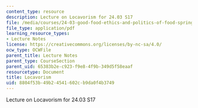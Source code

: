```yaml
---
content_type: resource
description: Lecture on Locavorism for 24.03 S17
file: /media/courses/24-03-good-food-ethics-and-politics-of-food-spring-2017/8804f53b49b24541602cb9da0f4b3749_MIT24_03S17_lec23.pdf
file_type: application/pdf
learning_resource_types:
- Lecture Notes
license: https://creativecommons.org/licenses/by-nc-sa/4.0/
ocw_type: OCWFile
parent_title: Lecture Notes
parent_type: CourseSection
parent_uid: 65383b2e-c923-f9e8-4f9b-349d5f58eaaf
resourcetype: Document
title: Locavorism
uid: 8804f53b-49b2-4541-602c-b9da0f4b3749
---
```

Lecture on Locavorism for 24.03 S17